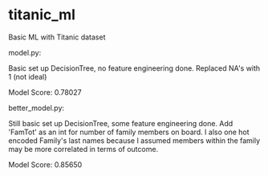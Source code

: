 # titanic_ml
Basic ML with Titanic dataset


model.py:

Basic set up DecisionTree, no feature engineering done.
Replaced NA's with 1 (not ideal)

Model Score: 0.78027



better_model.py:

Still basic set up DecisionTree, some feature engineering done. Add 'FamTot' as an int for number of family members on board.
I also one hot encoded Family's last names because I assumed members within the family may be more correlated in terms of
outcome.

Model Score: 0.85650
